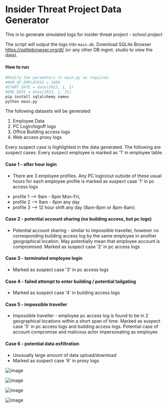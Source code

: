 # Insider Threat Project Data Generator
This is to generate simulated logs for insider threat project - school project

The script will output the logs into `main.db`. Download SQLite Browser https://sqlitebrowser.org/dl/ (or any other DB mgmt. studio to view the data).

#### How to run

```python
#Modify the parameters in main.py as required. 
#NUM_OF_EMPLOYEES = 1600
#START_DATE = date(2023, 1, 1)
#END_DATE = date(2023, 1, 31)
pip install sqlalchemy names
python main.py
```

The following datasets will be generated
1. Employee Data
2. PC Login/logoff logs
3. Office Building access logs
4. Web access proxy logs

Every suspect case is highlighted in the data generated. The following are suspect cases. Every suspect employee is marked as '1' in employee table.
#### Case 1 - after hour login
* There are 3 employee profiles. Any PC login/out outside of these usual hours for each employee profile is marked as suspect case '1' in pc access logs
- profile 1 --> 9am - 6pm Mon-Fri, 
- profile 2 --> 9am - 6pm any day 
- profile 3 --> 12 hour shift any day (8am-8pm or 8pm-8am)

#### Case 2 - potential account sharing (no building access, but pc logs)
* Potential account sharing - similar to impossible traveller, however no corresponding building access log by the same employee in another geographical location. May potentially mean that employee account is compromised. Marked as suspect case '2' in pc access logs

#### Case 3 - terminated employee login
* Marked as suspect case '3' in pc access logs

#### Case 4 - failed attempt to enter building / potential tailgating
* Marked as suspect case '4' in building access logs

#### Case 5 - impossible traveller
* Impossible traveller - employee pc access log is found to be in 2 geographical locations within a short span of time. Marked as suspect case '5' in pc access logs and building access logs. Potential case of account compromise and malicous actor impersonating as employee

#### Case 6 - potential data exfiltration
* Unusually large amount of data upload/download 
* Marked as suspect case '6' in proxy logs

![image](https://github.com/PyiPai/INTP_Data_Generator/assets/14193476/3a41a83b-d01b-46fd-b302-0e06a13c4940)

![image](https://github.com/PyiPai/INTP_Data_Generator/assets/14193476/e379f5b3-4b19-4f4d-9987-9a29e6e6a7af)

![image](https://github.com/PyiPai/INTP_Data_Generator/assets/14193476/7a3954e6-18c1-44d9-9cf1-81d60b8596ad)

![image](https://github.com/PyiPai/INTP_Data_Generator/assets/14193476/8fc060f7-8b7e-4326-a32d-2c842d692e37)



